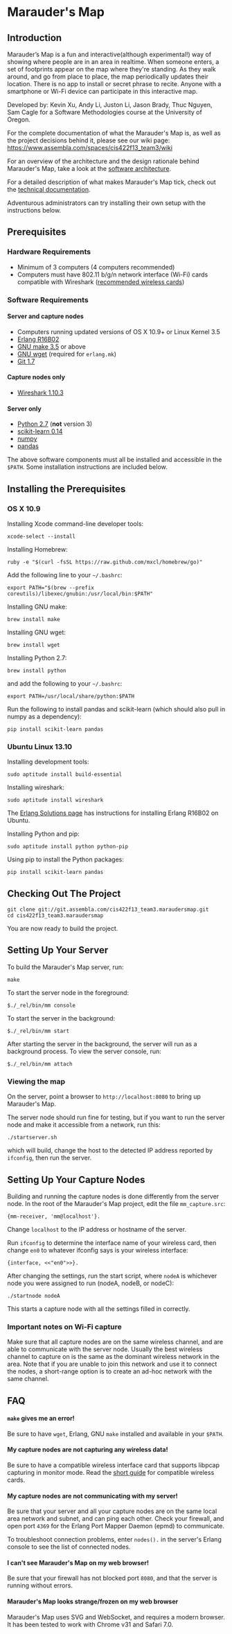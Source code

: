Marauder's Map
==============

Introduction
------------
Marauder’s Map is a fun and interactive(although experimental!) way of showing where people are in an area in realtime. When someone enters, a set of footprints appear on the map where they're standing. As they walk around, and go from place to place, the map periodically updates their location. There is no app to install or secret phrase to recite. Anyone with a smartphone or Wi-Fi device can participate in this interactive map.

Developed by: Kevin Xu, Andy Li, Juston Li, Jason Brady, Thuc Nguyen, Sam Cagle for a Software Methodologies course at the University of Oregon. 

For the complete documentation of what the Marauder's Map is, as well as the project decisions behind it, please see our wiki page: https://www.assembla.com/spaces/cis422f13_team3/wiki

For an overview of the architecture and the design rationale behind Marauder's Map, take a look at the [software architecture][archdoc].

For a detailed description of what makes Marauder's Map tick, check out the [technical documentation][techdoc].

Adventurous administrators can try installing their own setup with the instructions below.

[archdoc]: https://www.assembla.com/code/cis422f13_team3/git/nodes/master/ARCHITECTURE.md
[techdoc]: https://www.assembla.com/code/cis422f13_team3/git/nodes/master/TECHDOC.md


Prerequisites
-------------

### Hardware Requirements 

* Minimum of 3 computers (4 computers recommended)
* Computers must have 802.11 b/g/n network interface (Wi-Fi) cards compatible with
	Wireshark ([recommended wireless cards](http://www.aircrack-ng.org/doku.php?id=faq#what_is_the_best_wireless_card_to_buy))

### Software Requirements

#### Server and capture nodes
* Computers running updated versions of OS X 10.9+ or Linux Kernel 3.5
* [Erlang R16B02](https://www.erlang-solutions.com/downloads/download-erlang-otp)
* [GNU make 3.5](http://www.gnu.org/software/make/) or above
* [GNU wget](http://www.gnu.org/software/wget/) (required for `erlang.mk`)
* [Git 1.7](http://git-scm.com/downloads)

#### Capture nodes only
* [Wireshark 1.10.3](http://www.wireshark.org/download.html)

#### Server only
* [Python 2.7](http://www.python.org/download/releases/2.7.6/) (**not** version 3)
* [scikit-learn 0.14](http://scikit-learn.org/stable/install.html)
* [numpy](http://www.numpy.org)
* [pandas](http://pandas.pydata.org)

The above software components must all be installed and accessible in the `$PATH`. Some installation instructions are included below.


Installing the Prerequisites
----------------------------

### OS X 10.9

Installing Xcode command-line developer tools:

	xcode-select --install

Installing Homebrew:

	ruby -e "$(curl -fsSL https://raw.github.com/mxcl/homebrew/go)"

Add the following line to your `~/.bashrc`:

	export PATH="$(brew --prefix coreutils)/libexec/gnubin:/usr/local/bin:$PATH"    

Installing GNU make:

	brew install make

Installing GNU wget:

	brew install wget

Installing Python 2.7:
    
    brew install python

and add the following to your `~/.bashrc`:

    export PATH=/usr/local/share/python:$PATH

Run the following to install pandas and scikit-learn (which should also pull in numpy as a dependency):

    pip install scikit-learn pandas

### Ubuntu Linux 13.10

Installing development tools:

	sudo aptitude install build-essential

Installing wireshark:

	sudo aptitude install wireshark

The [Erlang Solutions page](https://www.erlang-solutions.com/downloads/download-erlang-otp) has instructions for installing Erlang R16B02 on Ubuntu.

Installing Python and pip:

    sudo aptitude install python python-pip

Using pip to install the Python packages:

    pip install scikit-learn pandas

Checking Out The Project
------------------------

	git clone git://git.assembla.com/cis422f13_team3.maraudersmap.git
	cd cis422f13_team3.maraudersmap

You are now ready to build the project.

Setting Up Your Server
----------------------

To build the Marauder's Map server, run:

	make

To start the server node in the foreground:

	$./_rel/bin/mm console

To start the server in the background:

	$./_rel/bin/mm start

After starting the server in the background, the server will run as a background
process. To view the server console, run:

	$./_rel/bin/mm attach

### Viewing the map
On the server, point a browser to `http://localhost:8080` to bring up Marauder's Map.

The server node should run fine for testing, but if you want to run the server
node and make it accessible from a network, run this:

	./startserver.sh

which will build, change the host to the detected IP address reported by 
`ifconfig`, then run the server.

Setting Up Your Capture Nodes
-----------------------------

Building and running the capture nodes is done differently from the server node.
In the root of the Marauder's Map project, edit the file `mm_capture.src`:

	{mm-receiver, 'mm@localhost'}.

Change `localhost` to the IP address or hostname of the server.

Run `ifconfig` to determine the interface name of your wireless card, then change `en0` to whatever ifconfig says is your wireless interface:

	{interface, <<"en0">>}.

After changing the settings, run the start script, where `nodeA` is whichever node you were assigned to run (nodeA, nodeB, or nodeC):

	./startnode nodeA

This starts a capture node with all the settings filled in correctly.

### Important notes on Wi-Fi capture
Make sure that all capture nodes are on the same wireless channel, and are able to communicate with the server node. Usually the best wireless channel to capture on is the same as the dominant wireless network in the area. Note that if you are unable to join this network and use it to connect the nodes, a short-range option is to create an ad-hoc network with the same channel.

FAQ
---

#### `make` gives me an error!
Be sure to have `wget`, Erlang, GNU `make` installed and available in your `$PATH`.

#### My capture nodes are not capturing any wireless data!
Be sure to have a compatible wireless interface card that supports libpcap
capturing in monitor mode. Read the [short guide](http://www.aircrack-ng.org/doku.php?id=faq#what_is_the_best_wireless_card_to_buy)
for compatible wireless cards.

#### My capture nodes are not communicating with my server!
Be sure that your server and all your capture nodes are on the same local area
network and subnet, and can ping each other. Check your firewall, and open port
`4369` for the Erlang Port Mapper Daemon (epmd) to communicate.

To troubleshoot connection problems, enter `nodes().` in the server's Erlang console to see the list of connected nodes.

#### I can't see Marauder's Map on my web browser!
Be sure that your firewall has not blocked port `8080`, and that the server is 
running without errors.

#### Marauder's Map looks strange/frozen on my web browser
Marauder's Map uses SVG and WebSocket, and requires a modern browser. It has been tested to work with Chrome v31 and Safari 7.0.
